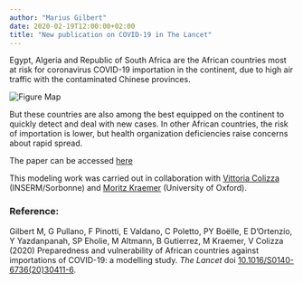 ```yaml
---
author: "Marius Gilbert"
date: 2020-02-19T12:00:00+02:00
title: "New publication on COVID-19 in The Lancet"
---
```

Egypt, Algeria and Republic of South Africa are the African countries most at risk for coronavirus COVID-19 importation in the continent, due to high air traffic with the contaminated Chinese provinces. 

![Figure Map](/images/Figure_covid192.jpg)

But these countries are also among the best equipped on the continent to quickly detect and deal with new cases. In other African countries, the risk of importation is lower, but health organization deficiencies raise concerns about rapid spread. 

The paper can be accessed [here](https://www.thelancet.com/lancet/article/S0140-6736(20)30411-6)

This modeling work was carried out in collaboration with [Vittoria Colizza](https://www.epicx-lab.com/vittoria-colizza.html) (INSERM/Sorbonne) and [Moritz Kraemer](https://www.oxfordmartin.ox.ac.uk/people/dr-moritz-kraemer/) (University of Oxford). 

### Reference:
Gilbert M, G Pullano, F Pinotti, E Valdano, C Poletto, PY Boëlle, E D’Ortenzio, Y Yazdanpanah, SP Eholie, M Altmann, B Gutierrez, M Kraemer, V Colizza (2020) Preparedness and vulnerability of African countries against importations of COVID-19: a modelling study. *The Lancet* doi [10.1016/S0140-6736(20)30411-6](https://www.thelancet.com/lancet/article/S0140-6736(20)30411-6).
